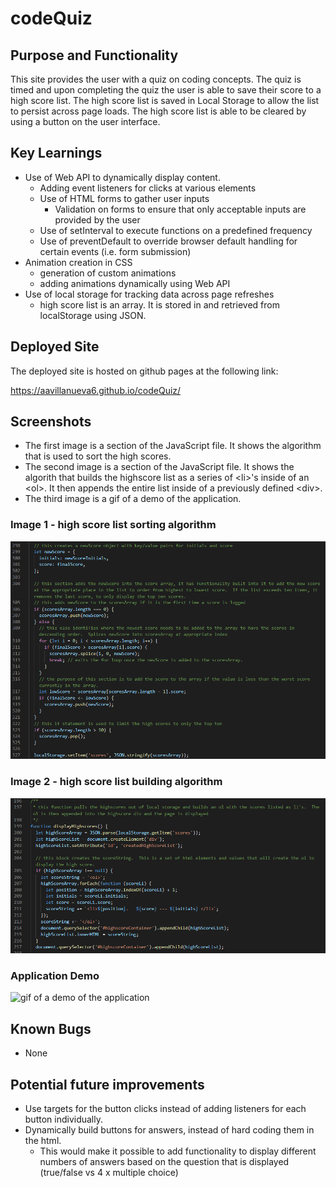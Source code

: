 # codeQuiz

## Purpose and Functionality

This site provides the user with a quiz on coding concepts. The quiz is timed and upon completing the quiz the user is able to save their score to a high score list. The high score list is saved in Local Storage to allow the list to persist across page loads. The high score list is able to be cleared by using a button on the user interface.

## Key Learnings

- Use of Web API to dynamically display content.
  - Adding event listeners for clicks at various elements
  - Use of HTML forms to gather user inputs
    - Validation on forms to ensure that only acceptable inputs are provided by the user
  - Use of setInterval to execute functions on a predefined frequency
  - Use of preventDefault to override browser default handling for certain events (i.e. form submission)
- Animation creation in CSS
  - generation of custom animations
  - adding animations dynamically using Web API
- Use of local storage for tracking data across page refreshes
  - high score list is an array. It is stored in and retrieved from localStorage using JSON.

## Deployed Site

The deployed site is hosted on github pages at the following link:

https://aavillanueva6.github.io/codeQuiz/

## Screenshots

- The first image is a section of the JavaScript file. It shows the algorithm that is used to sort the high scores.
- The second image is a section of the JavaScript file. It shows the algorith that builds the highscore list as a series of \<li>'s inside of an \<ol>. It then appends the entire list inside of a previously defined \<div>.
- The third image is a gif of a demo of the application.

### Image 1 - high score list sorting algorithm

![screenshot of the script.js file sorting algorithm](./assets/images/screenshots/codeSectionOne.png)

### Image 2 - high score list building algorithm

![screenshot of the script.js file high score building algorithm](./assets/images/screenshots/codeSectionTwo.png)

### Application Demo

![gif of a demo of the application](./assets/images/screenshots/codeQuizDemo.gif)

## Known Bugs

- None

## Potential future improvements

- Use targets for the button clicks instead of adding listeners for each button individually.
- Dynamically build buttons for answers, instead of hard coding them in the html.
  - This would make it possible to add functionality to display different numbers of answers based on the question that is displayed (true/false vs 4 x multiple choice)
